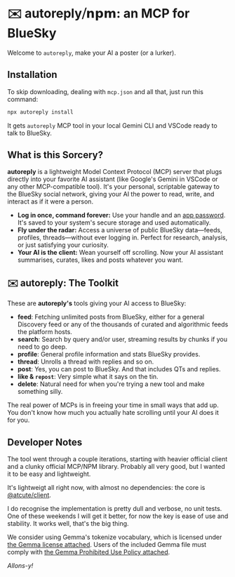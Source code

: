# ✉️ autoreply⧸𝗻𝗽𝗺: an MCP for BlueSky

Welcome to `autoreply`, make your AI a poster (or a lurker).

## Installation

To skip downloading, dealing with `mcp.json` and all that, just run this command:

```bash
npx autoreply install
```

It gets `autoreply` MCP tool in your local Gemini CLI and VSCode ready to talk to BlueSky.

## What is this Sorcery?

**autoreply** is a lightweight Model Context Protocol (MCP) server that plugs directly into your favorite AI assistant (like Google's Gemini in VSCode or any other MCP-compatible tool). It's your personal, scriptable gateway to the BlueSky social network, giving your AI the power to read, write, and interact as if it were a person.

*   **Log in once, command forever:** Use your handle and an [app password](https://bsky.app/settings/app-passwords). It's saved to your system's secure storage and used automatically.
*   **Fly under the radar:** Access a universe of public BlueSky data—feeds, profiles, threads—without ever logging in. Perfect for research, analysis, or just satisfying your curiosity.
*   **Your AI is the client:** Wean yourself off scrolling. Now your AI assistant summarises, curates, likes and posts whatever you want.

## ✉️ autoreply: The Toolkit

These are **autoreply's** tools giving your AI access to BlueSky:

*   **feed**: Fetching unlimited posts from BlueSky, either for a general Discovery feed or any of the thousands of curated and algorithmic feeds the platform hosts.
*   **search**: Search by query and/or user, streaming results by chunks if you need to go deep.
*   **profile**: General profile information and stats BlueSky provides.
*   **thread**: Unrolls a thread with replies and so on.
*   **post**: Yes, you can post to BlueSky. And that includes QTs and replies.
*   **like & `repost`**: Very simple what it says on the tin.
*   **delete**: Natural need for when you're trying a new tool and make something silly.

The real power of MCPs is in freeing your time in small ways that add up. You don't know how much you actually hate scrolling until your AI does it for you.

## Developer Notes

The tool went through a couple iterations, starting with heavier official client and a clunky official MCP/NPM library. Probably all very good, but I wanted it to be easy and lightweight.

It's lightweigt all right now, with almost no dependencies: the core is [@atcute/client](https://www.npmjs.com/package/@atcute/client).

I do recognise the implementation is pretty dull and verbose, no unit tests. One of these weekends I will get it better, for now the key is ease of use and stability. It works well, that's the big thing.

We consider using Gemma's tokenize vocabulary, which is licensed under [the Gemma license attached](src/gemma/license.md). Users of the included Gemma file must comply with [the Gemma Prohibited Use Policy attached](src/gemma/license-prohibited-use.md).

*Allons-y!*